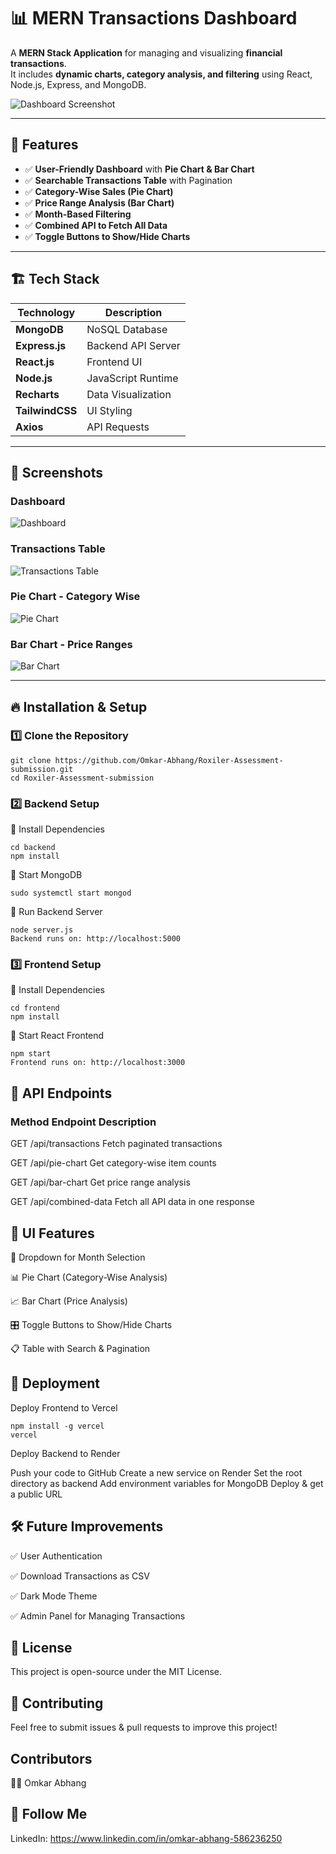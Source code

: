 
# 📊 MERN Transactions Dashboard

A **MERN Stack Application** for managing and visualizing **financial transactions**.  
It includes **dynamic charts, category analysis, and filtering** using React, Node.js, Express, and MongoDB.

![Dashboard Screenshot](./ScreenShots/Dashboard.png)

---

## 🚀 Features
- ✅ **User-Friendly Dashboard** with **Pie Chart & Bar Chart**
- ✅ **Searchable Transactions Table** with Pagination
- ✅ **Category-Wise Sales (Pie Chart)**
- ✅ **Price Range Analysis (Bar Chart)**
- ✅ **Month-Based Filtering**
- ✅ **Combined API to Fetch All Data**
- ✅ **Toggle Buttons to Show/Hide Charts**

---

## 🏗️ Tech Stack
| Technology    | Description |
|--------------|-------------|
| **MongoDB**  | NoSQL Database |
| **Express.js** | Backend API Server |
| **React.js**  | Frontend UI |
| **Node.js**   | JavaScript Runtime |
| **Recharts** | Data Visualization |
| **TailwindCSS** | UI Styling |
| **Axios**    | API Requests |

---

## 📸 Screenshots

### Dashboard
![Dashboard](./ScreenShots/Dashboard.png)

### Transactions Table
![Transactions Table](./ScreenShots/transactionTable.png)

### Pie Chart - Category Wise
![Pie Chart](./ScreenShots/piechart.png)

### Bar Chart - Price Ranges
![Bar Chart](ScreenShots/barchart.png)

---

## 🔥 Installation & Setup

### 1️⃣ Clone the Repository
```
git clone https://github.com/Omkar-Abhang/Roxiler-Assessment-submission.git
cd Roxiler-Assessment-submission
```

### 2️⃣ Backend Setup
📌 Install Dependencies
```
cd backend
npm install
```
📌 Start MongoDB
```
sudo systemctl start mongod
```
📌 Run Backend Server
```
node server.js
Backend runs on: http://localhost:5000
```

### 3️⃣ Frontend Setup
📌 Install Dependencies
```
cd frontend
npm install
```
📌 Start React Frontend
```
npm start
Frontend runs on: http://localhost:3000
```
## 📡 API Endpoints

### Method	Endpoint	Description

GET	/api/transactions	Fetch paginated transactions

GET	/api/pie-chart	Get category-wise item counts

GET	/api/bar-chart	Get price range analysis

GET	/api/combined-data	Fetch all API data in one response

## 🎨 UI Features
 
🎯 Dropdown for Month Selection

📊 Pie Chart (Category-Wise Analysis)

📈 Bar Chart (Price Analysis)

🎛 Toggle Buttons to Show/Hide Charts

📋 Table with Search & Pagination


## 🚀 Deployment

Deploy Frontend to Vercel
```
npm install -g vercel
vercel
```

Deploy Backend to Render

Push your code to GitHub
Create a new service on Render
Set the root directory as backend
Add environment variables for MongoDB
Deploy & get a public URL

## 🛠 Future Improvements
✅ User Authentication

✅ Download Transactions as CSV

✅ Dark Mode Theme

✅ Admin Panel for Managing Transactions


## 📜 License
This project is open-source under the MIT License.

## 🤝 Contributing
Feel free to submit issues & pull requests to improve this project!

## Contributors
👨‍💻 Omkar Abhang 

## 🔗 Follow Me
LinkedIn: https://www.linkedin.com/in/omkar-abhang-586236250

